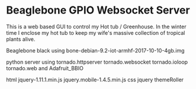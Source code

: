 # Beaglebone GPIO Websocket Server


This is a web based GUI to control my Hot tub / Greenhouse. In the winter time I enclose my hot
tub to keep my wife's massive collection of tropical plants alive.

Beaglebone black using   bone-debian-9.2-iot-armhf-2017-10-10-4gb.img

python server using  tornado.httpserver tornado.websocket tornado.ioloop tornado.web
and Adafruit_BBIO

html  jquery-1.11.1.min.js jquery.mobile-1.4.5.min.js
css  jquery themeRoller

